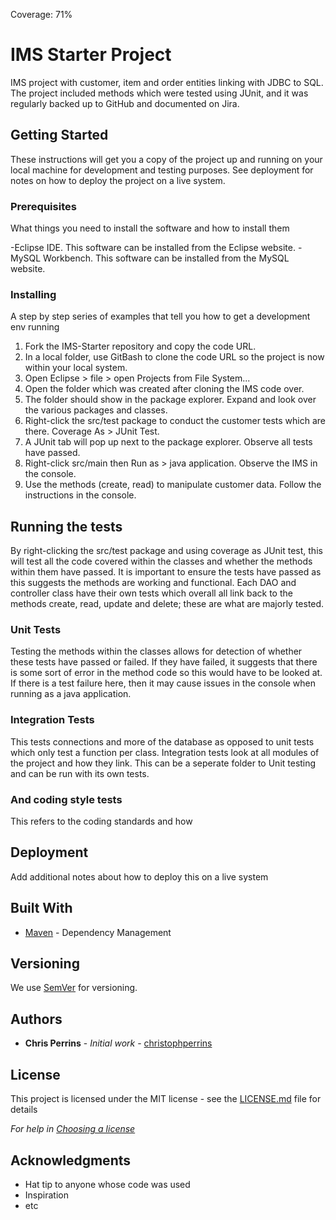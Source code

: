 Coverage: 71%
# IMS Starter Project

IMS project with customer, item and order entities linking with JDBC to SQL. The project included methods which were tested using JUnit, and it was regularly backed up to GitHub and documented on Jira.

## Getting Started

These instructions will get you a copy of the project up and running on your local machine for development and testing purposes. See deployment for notes on how to deploy the project on a live system.

### Prerequisites

What things you need to install the software and how to install them

-Eclipse IDE. This software can be installed from the Eclipse website.
-MySQL Workbench. This software can be installed from the MySQL website.

### Installing

A step by step series of examples that tell you how to get a development env running

1. Fork the IMS-Starter repository and copy the code URL.
2. In a local folder, use GitBash to clone the code URL so the project is now within your local system.
3. Open Eclipse > file > open Projects from File System...
4. Open the folder which was created after cloning the IMS code over.
5. The folder should show in the package explorer. Expand and look over the various packages and classes.
6. Right-click the src/test package to conduct the customer tests which are there. Coverage As > JUnit Test.
7. A JUnit tab will pop up next to the package explorer. Observe all tests have passed.
8. Right-click src/main then Run as > java application. Observe the IMS in the console.
9. Use the methods (create, read) to manipulate customer data. Follow the instructions in the console.

## Running the tests

By right-clicking the src/test package and using coverage as JUnit test, this will test all the code covered within the classes and whether the methods within them have passed. It is important to ensure the tests have passed as this suggests the methods are working and functional. Each DAO and controller class have their own tests which overall all link back to the methods create, read, update and delete; these are what are majorly tested.

### Unit Tests 

Testing the methods within the classes allows for detection of whether these tests have passed or failed. If they have failed, it suggests that there is some sort of error in the method code so this would have to be looked at. If there is a test failure here, then it may cause issues in the console when running as a java application.

### Integration Tests 
This tests connections and more of the database as opposed to unit tests which only test a function per class. Integration tests look at all modules of the project and how they link. This can be a seperate folder to Unit testing and can be run with its own tests.

### And coding style tests

This refers to the coding standards and how

## Deployment

Add additional notes about how to deploy this on a live system

## Built With

* [Maven](https://maven.apache.org/) - Dependency Management

## Versioning

We use [SemVer](http://semver.org/) for versioning.

## Authors

* **Chris Perrins** - *Initial work* - [christophperrins](https://github.com/christophperrins)

## License

This project is licensed under the MIT license - see the [LICENSE.md](LICENSE.md) file for details 

*For help in [Choosing a license](https://choosealicense.com/)*

## Acknowledgments

* Hat tip to anyone whose code was used
* Inspiration
* etc
